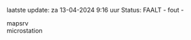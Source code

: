 laatste update: 
za 13-04-2024  9:16   uur 
Status: FAALT - fout - 
<div class="service R">mapsrv</div><div class="service R">microstation</div>